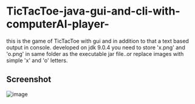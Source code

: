 # TicTacToe-java-gui-and-cli-with-computerAI-player-
this is the game of TicTacToe with gui and in addition to that a text based output in console. developed on jdk 9.0.4 you need to store 'x.png' and 'o.png' in same folder as the executable jar file..or replace images with simple 'x' and 'o' letters.

Screenshot
------
![image](https://user-images.githubusercontent.com/18421306/49337051-f42a2300-f632-11e8-9d12-cba869c22afe.PNG)
